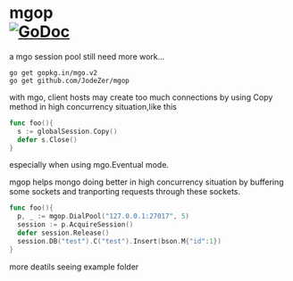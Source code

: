 # mgop<br> [![GoDoc](https://godoc.org/github.com/JodeZer/mgop?status.svg)](https://godoc.org/github.com/JodeZer/mgop)

a mgo session pool
still need more work...

```
go get gopkg.in/mgo.v2
go get github.com/JodeZer/mgop
```

with mgo, client hosts may create too much connections by using Copy method in high concurrency situation,like this

```go
func foo(){
  s := globalSession.Copy()
  defer s.Close()
}
```
especially when using mgo.Eventual mode.

mgop helps mongo doing better in high concurrency situation by buffering some sockets and tranporting requests through these sockets.

```go
func foo(){
  p, _ := mgop.DialPool("127.0.0.1:27017", 5)
  session := p.AcquireSession()
  defer session.Release()
  session.DB("test").C("test").Insert(bson.M{"id":1})
}
```

more deatils seeing example folder
